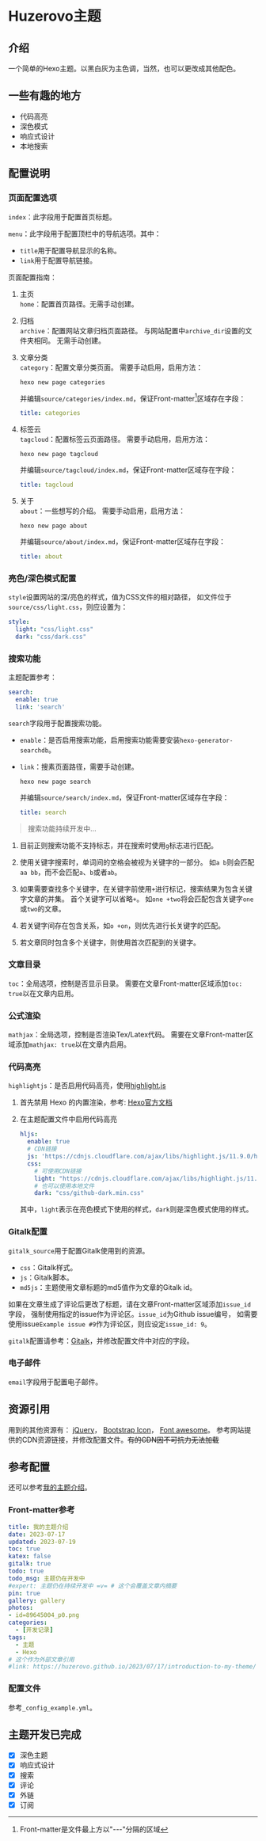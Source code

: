 # Huzerovo主题

## 介绍

一个简单的Hexo主题。以黑白灰为主色调，当然，也可以更改成其他配色。

## 一些有趣的地方

- 代码高亮
- 深色模式
- 响应式设计
- 本地搜索

## 配置说明

### 页面配置选项

`index`：此字段用于配置首页标题。

`menu`：此字段用于配置顶栏中的导航选项。其中：
- `title`用于配置导航显示的名称。
- `link`用于配置导航链接。

页面配置指南：

1. 主页  
   `home`：配置首页路径。无需手动创建。

2. 归档  
   `archive`：配置网站文章归档页面路径。
   与网站配置中`archive_dir`设置的文件夹相同。
   无需手动创建。

3. 文章分类  
   `category`：配置文章分类页面。
   需要手动启用，启用方法：

   ```shell
   hexo new page categories
   ```

   并编辑`source/categories/index.md`，保证Front-matter[^front-matter]区域存在字段：

   ```yml
   title: categories
   ```

4. 标签云  
   `tagcloud`：配置标签云页面路径。
   需要手动启用，启用方法：

   ```shell
   hexo new page tagcloud
   ```

   并编辑`source/tagcloud/index.md`，保证Front-matter区域存在字段：

   ```yml
   title: tagcloud
   ```

5. 关于  
   `about`：一些想写的介绍。
   需要手动启用，启用方法：

   ```shell
   hexo new page about
   ```

   并编辑`source/about/index.md`，保证Front-matter区域存在字段：

   ```yml
   title: about
   ```

### 亮色/深色模式配置

`style`设置网站的深/亮色的样式，值为CSS文件的相对路径，
如文件位于`source/css/light.css`，则应设置为：

```yml
style:
  light: "css/light.css"
  dark: "css/dark.css"
```

### 搜索功能

主题配置参考：

```yaml
search:
  enable: true
  link: 'search'
```

`search`字段用于配置搜索功能。
- `enable`：是否启用搜索功能，启用搜索功能需要安装`hexo-generator-searchdb`。
- `link`：搜素页面路径，需要手动创建。

   ```shell
   hexo new page search
   ```

   并编辑`source/search/index.md`，保证Front-matter区域存在字段：

   ```yml
   title: search
   ```

> 搜索功能持续开发中...

1. 目前正则搜索功能不支持标志，并在搜索时使用`g`标志进行匹配。

2. 使用关键字搜索时，单词间的空格会被视为关键字的一部分。
   如`a b`则会匹配`aa bb`，而不会匹配`a`、`b`或者`ab`。

3. 如果需要查找多个关键字，在关键字前使用`+`进行标记，搜索结果为包含关键字文章的并集。
   首个关键字可以省略`+`。
   如`one +two`将会匹配包含关键字`one`或`two`的文章。

4. 若关键字间存在包含关系，如`o +on`，则优先进行长关键字的匹配。

5. 若文章同时包含多个关键字，则使用首次匹配到的关键字。

### 文章目录

`toc`：全局选项，控制是否显示目录。
需要在文章Front-matter区域添加`toc: true`以在文章内启用。

### 公式渲染

`mathjax`：全局选项，控制是否渲染Tex/Latex代码。
需要在文章Front-matter区域添加`mathjax: true`以在文章内启用。

### 代码高亮

`highlightjs`：是否启用代码高亮，使用[highlight.js](https://highlightjs.org)

1. 首先禁用 Hexo 的内置渲染，参考: [Hexo官方文档](https://hexo.io/docs/syntax-highlight.html#Disabled)

2. 在主题配置文件中启用代码高亮

   ```yml
   hljs:
     enable: true
     # CDN链接
     js: 'https://cdnjs.cloudflare.com/ajax/libs/highlight.js/11.9.0/highlight.min.js'
     css:
       # 可使用CDN链接
       light: "https://cdnjs.cloudflare.com/ajax/libs/highlight.js/11.9.0/styles/github.min.css"
       # 也可以使用本地文件
       dark: "css/github-dark.min.css"
   ```
   其中，`light`表示在亮色模式下使用的样式，`dark`则是深色模式使用的样式。

### Gitalk配置

`gitalk_source`用于配置Gitalk使用到的资源。
- `css`：Gitalk样式。
- `js`：Gitalk脚本。
- `md5js`：主题使用文章标题的md5值作为文章的Gitalk id。

如果在文章生成了评论后更改了标题，请在文章Front-matter区域添加`issue_id`字段，
强制使用指定的issue作为评论区。`issue_id`为Github issue编号，
如需要使用issue`Example issue #9`作为评论区，则应设定`issue_id: 9`。

`gitalk`配置请参考：[Gitalk](https://github.com/gitalk/gitalk#usage)，并修改配置文件中对应的字段。

### 电子邮件

`email`字段用于配置电子邮件。

## 资源引用

用到的其他资源有：
[jQuery](https://jquery.com/)，
[Bootstrap Icon](https://icons.getbootstrap.com/)，
[Font awesome](https://fontawesome.com/)。
参考网站提供的CDN资源链接，并修改配置文件。~~有的CDN因不可抗力无法加载~~

## 参考配置

还可以参考[我的主题介绍](https://huzerovo.github.io/2023/07/16/introduction-to-my-theme/)。

### Front-matter参考

```yml
title: 我的主题介绍
date: 2023-07-17
updated: 2023-07-19
toc: true
katex: false
gitalk: true
todo: true
todo_msg: 主题仍在开发中
#expert: 主题仍在持续开发中 =v= # 这个会覆盖文章内摘要
pin: true
gallery: gallery
photos:
- id=89645004_p0.png
categories:
  - [开发记录]
tags:
  - 主题
  - Hexo
# 这个作为外部文章引用
#link: https://huzerovo.github.io/2023/07/17/introduction-to-my-theme/
```

### 配置文件

参考`_config_example.yml`。

## 主题开发已完成

- [x] 深色主题  
- [x] 响应式设计
- [x] 搜索
- [x] 评论
- [x] 外链
- [x] 订阅

[^front-matter]: Front-matter是文件最上方以"---"分隔的区域
